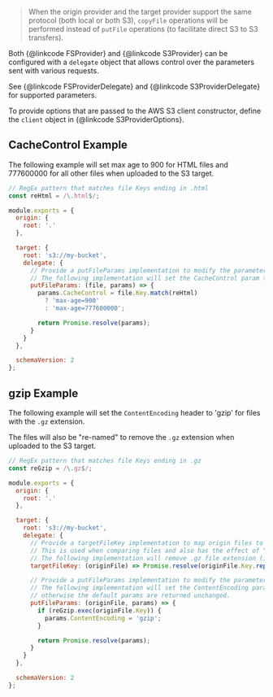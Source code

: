> When the origin provider and the target provider support the same protocol (both local or both S3),
> `copyFile` operations will be performed instead of `putFile` operations (to facilitate direct S3 to S3 transfers).

Both {@linkcode FSProvider} and {@linkcode S3Provider} can be configured with a `delegate`
object that allows control over the parameters sent with various requests.

See {@linkcode FSProviderDelegate} and {@linkcode S3ProviderDelegate} for supported parameters.

To provide options that are passed to the AWS S3 client constructor, define the `client` object in {@linkcode S3ProviderOptions}.

## CacheControl Example

The following example will set max age to 900 for HTML files and 777600000 for all other files
when uploaded to the S3 target.

```js
// RegEx pattern that matches file Keys ending in .html
const reHtml = /\.html$/;

module.exports = {
  origin: {
    root: '.'
  },

  target: {
    root: 's3://my-bucket',
    delegate: {
      // Provide a putFileParams implementation to modify the parameters that will be sent with the PUT request.
      // The following implementation will set the CacheControl param to 900 for HTML files and 777600000 for all other files.
      putFileParams: (file, params) => {
        params.CacheControl = file.Key.match(reHtml)
          ? 'max-age=900'
          : 'max-age=777600000';

        return Promise.resolve(params);
      }
    }
  },

  schemaVersion: 2
};
```

## gzip Example

The following example will set the `ContentEncoding` header to 'gzip' for files with the `.gz` extension.

The files will also be "re-named" to remove the `.gz` extension when uploaded to the S3 target.

```js
// RegEx pattern that matches file Keys ending in .gz
const reGzip = /\.gz$/;

module.exports = {
  origin: {
    root: '.'
  },

  target: {
    root: 's3://my-bucket',
    delegate: {
      // Provide a targetFileKey implementation to map origin files to differently named target files.
      // This is used when comparing files and also has the effect of "re-naming" the file when it is uploaded.
      // The following implementation will remove .gz file extension (if present)
      targetFileKey: (originFile) => Promise.resolve(originFile.Key.replace(reGzip, '')),

      // Provide a putFileParams implementation to modify the parameters that will be sent with the PUT request.
      // The following implementation will set the ContentEncoding param if the origin file Key matches,
      // otherwise the default params are returned unchanged.
      putFileParams: (originFile, params) => {
        if (reGzip.exec(originFile.Key)) {
          params.ContentEncoding = 'gzip';
        }

        return Promise.resolve(params);
      }
    }
  },

  schemaVersion: 2
};
```
